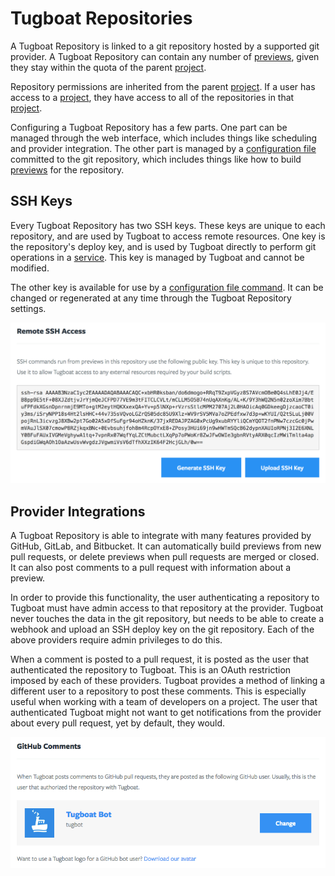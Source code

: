 # Tugboat Repositories

A Tugboat Repository is linked to a git repository hosted by a supported git
provider. A Tugboat Repository can contain any number of
[previews](../previews/index.md), given they stay within the quota of the parent
[project](../projects/index.md).

Repository permissions are inherited from the parent
[project](../projects/index.md). If a user has access to a
[project](../projects/index.md), they have access to all of the repositories in
that [project](../projects/index.md).

Configuring a Tugboat Repository has a few parts. One part can be managed
through the web interface, which includes things like scheduling and provider
integration. The other part is managed by a
[configuration file](../../configuring-tugboat/index.md) committed to the git
repository, which includes things like how to build
[previews](../previews/index.md) for the repository.

## SSH Keys

Every Tugboat Repository has two SSH keys. These keys are unique to each
repository, and are used by Tugboat to access remote resources. One key is the
repository's deploy key, and is used by Tugboat directly to perform git
operations in a [service](../services/index.md). This key is managed by Tugboat
and cannot be modified.

The other key is available for use by a
[configuration file command](../../configuring-tugboat/index.md). It can be
changed or regenerated at any time through the Tugboat Repository settings.

![Remote SSH Key](_images/ssh-keys.png)

## Provider Integrations

A Tugboat Repository is able to integrate with many features provided by GitHub,
GitLab, and Bitbucket. It can automatically build previews from new pull
requests, or delete previews when pull requests are merged or closed. It can
also post comments to a pull request with information about a preview.

In order to provide this functionality, the user authenticating a repository to
Tugboat must have admin access to that repository at the provider. Tugboat never
touches the data in the git repository, but needs to be able to create a webhook
and upload an SSH deploy key on the git repository. Each of the above providers
require admin privileges to do this.

When a comment is posted to a pull request, it is posted as the user that
authenticated the repository to Tugboat. This is an OAuth restriction imposed by
each of these providers. Tugboat provides a method of linking a different user
to a repository to post these comments. This is especially useful when working
with a team of developers on a project. The user that authenticated Tugboat
might not want to get notifications from the provider about every pull request,
yet by default, they would.

![Provider Comments](_images/comments.png)
